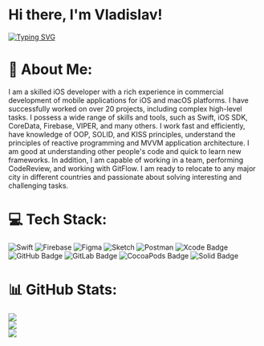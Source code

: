 # Hi there, I'm Vladislav!
[![Typing SVG](https://readme-typing-svg.herokuapp.com?font=Montserrat&weight=700&size=23&pause=3000&color=F75555&width=900&lines=I+am+a+developer+of+mobile+software+in+the+Swift+programming+language)](https://git.io/typing-svg)
# 💫 About Me:
I am a skilled iOS developer with a rich experience in commercial development of mobile applications for iOS and macOS platforms. I have successfully worked on over 20 projects, including complex high-level tasks. I possess a wide range of skills and tools, such as Swift, iOS SDK, CoreData, Firebase, VIPER, and many others. I work fast and efficiently, have knowledge of OOP, SOLID, and KISS principles, understand the principles of reactive programming and MVVM application architecture. I am good at understanding other people's code and quick to learn new frameworks. In addition, I am capable of working in a team, performing CodeReview, and working with GitFlow. I am ready to relocate to any major city in different countries and passionate about solving interesting and challenging tasks.<br>
# 💻 Tech Stack:
![Swift](https://img.shields.io/badge/swift-F54A2A?style=for-the-badge&logo=swift&logoColor=white)
![Firebase](https://img.shields.io/badge/firebase-%23039BE5.svg?style=for-the-badge&logo=firebase)
![Figma](https://img.shields.io/badge/figma-%23F24E1E.svg?style=for-the-badge&logo=figma&logoColor=white)
![Sketch](https://img.shields.io/badge/Sketch-FFB387?style=for-the-badge&logo=sketch&logoColor=black)
![Postman](https://img.shields.io/badge/Postman-FF6C37?style=for-the-badge&logo=postman&logoColor=white)
![Xcode Badge](https://img.shields.io/badge/Xcode-147EFB?style=for-the-badge&logo=xcode&logoColor=fff)
![GitHub Badge](https://img.shields.io/badge/GitHub-181717?style=for-the-badge&logo=github&logoColor=fff)
![GitLab Badge](https://img.shields.io/badge/GitLab-FC6D26?style=for-the-badge&logo=gitlab&logoColor=fff)
![CocoaPods Badge](https://img.shields.io/badge/CocoaPods-E32?style=for-the-badge&logo=cocoapods&logoColor=fff)
![Solid Badge](https://img.shields.io/badge/Solid-2C4F7C?style=for-the-badge&logo=solid&logoColor=fff)
# 📊 GitHub Stats:
![](https://github-readme-stats.vercel.app/api?username=wladuardo&theme=dark&hide_border=false&include_all_commits=false&count_private=false)<br/>
![](https://github-readme-streak-stats.herokuapp.com/?user=wladuardo&theme=dark&hide_border=false)<br/>
![](https://github-readme-stats.vercel.app/api/top-langs/?username=wladuardo&theme=dark&hide_border=false&include_all_commits=false&count_private=false&layout=compact)

